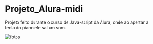 # Projeto_Alura-midi
Projeto feito durante o curso de Java-script da Alura, onde ao apertar a tecla do piano ele saí um som.

<img src="https://drive.google.com/file/d/1kC-w-zzrk7O0JMGyW_6e_66EzFm-BdnE/view?usp=sharing.jpg](https://s2.glbimg.com/DuqsK2pNsoMLIk7-_VoEUatzaeA=/0x0:5335x3557/984x0/smart/filters:strip_icc()/i.s3.glbimg.com/v1/AUTH_63b422c2caee4269b8b34177e8876b93/internal_photos/bs/2022/M/F/YCG1TmQsC1ftcAxMrZ2A/pexels-matheus-bertelli-573299.jpg" alt="fotos">
